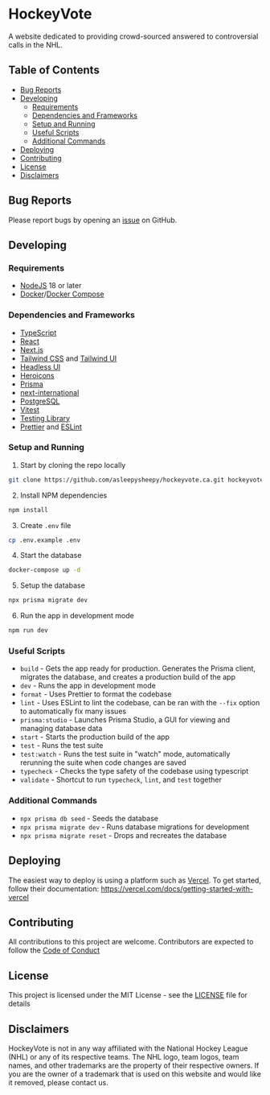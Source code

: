 # HockeyVote

A website dedicated to providing crowd-sourced answered to controversial calls in the NHL.

## Table of Contents

- [Bug Reports](#bug-reports)
- [Developing](#developing)
  - [Requirements](#requirements)
  - [Dependencies and Frameworks](#dependencies-and-frameworks)
  - [Setup and Running](#setup-andrunning)
  - [Useful Scripts](useful-scripts)
  - [Additional Commands](#additional-commands)
- [Deploying](#deploying)
- [Contributing](contributing)
- [License](#license)
- [Disclaimers](#disclaimers)

## Bug Reports

Please report bugs by opening an [issue](https://github.com/asleepysheepy/hockeyvote.ca/issues/new) on GitHub.

## Developing

### Requirements

- [NodeJS](https://nodejs.org/) 18 or later
- [Docker](https://www.docker.com/)/[Docker Compose](https://docs.docker.com/compose/)

### Dependencies and Frameworks

- [TypeScript](https://www.typescriptlang.org/)
- [React](https://react.dev/)
- [Next.js](https://nextjs.org/)
- [Tailwind CSS](https://tailwindcss.com/) and [Tailwind UI](https://tailwindui.com/)
- [Headless UI](https://headlessui.com/)
- [Heroicons](https://heroicons.com/)
- [Prisma](https://www.prisma.io/)
- [next-international](https://next-international.vercel.app/)
- [PostgreSQL](https://www.postgresql.org/)
- [Vitest](https://vitest.dev/)
- [Testing Library](https://testing-library.com/)
- [Prettier](https://prettier.io/) and [ESLint](https://eslint.org/)

### Setup and Running

1. Start by cloning the repo locally

```sh
git clone https://github.com/asleepysheepy/hockeyvote.ca.git hockeyvote && cd hockeyvote
```

2. Install NPM dependencies

```sh
npm install
```

3. Create `.env` file

```sh
cp .env.example .env
```

4. Start the database

```sh
docker-compose up -d
```

5. Setup the database

```sh
npx prisma migrate dev
```

6. Run the app in development mode

```sh
npm run dev
```

### Useful Scripts

- `build` - Gets the app ready for production. Generates the Prisma client, migrates the database, and creates a production build of the app
- `dev` - Runs the app in development mode
- `format` - Uses Prettier to format the codebase
- `lint` - Uses ESLint to lint the codebase, can be ran with the `--fix` option to automatically fix many issues
- `prisma:studio` - Launches Prisma Studio, a GUI for viewing and managing database data
- `start` - Starts the production build of the app
- `test` - Runs the test suite
- `test:watch` - Runs the test suite in "watch" mode, automatically rerunning the suite when code changes are saved
- `typecheck` - Checks the type safety of the codebase using typescript
- `validate` - Shortcut to run `typecheck`, `lint`, and `test` together

### Additional Commands

- `npx prisma db seed` - Seeds the database
- `npx prisma migrate dev` - Runs database migrations for development
- `npx prisma migrate reset` - Drops and recreates the database

## Deploying

The easiest way to deploy is using a platform such as [Vercel](https://vercel.com/). To get started, follow their documentation: https://vercel.com/docs/getting-started-with-vercel

## Contributing

All contributions to this project are welcome. Contributors are expected to follow the [Code of Conduct](./CODE_OF_CONDUCT.md)

## License

This project is licensed under the MIT License - see the [LICENSE](https://github.com/asleepysheepy/hockeyvote.ca/blob/main/LICENSE) file for details

## Disclaimers

HockeyVote is not in any way affiliated with the National Hockey League (NHL) or any of its respective teams. The NHL logo, team logos, team names, and other trademarks are the property of their respective owners. If you are the owner of a trademark that is used on this website and would like it removed, please contact us.
